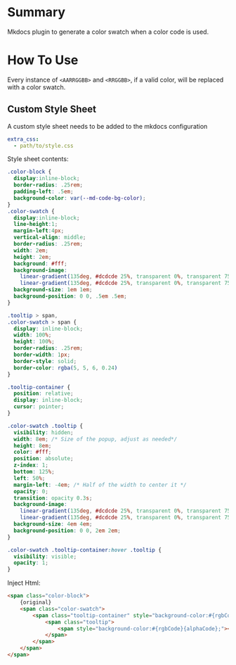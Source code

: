 # Summary
Mkdocs plugin to generate a color swatch when a color code is used.

# How To Use
Every instance of `<AARRGGBB>` and `<RRGGBB>`, if a valid color, will be replaced with a color swatch.

## Custom Style Sheet
A custom style sheet needs to be added to the mkdocs configuration
``` yml
extra_css:
  - path/to/style.css
```

Style sheet contents:
``` css
.color-block {
  display:inline-block;
  border-radius: .25rem;
  padding-left: .5em;
  background-color: var(--md-code-bg-color);
}
.color-swatch {
  display:inline-block; 
  line-height:1;
  margin-left:4px; 
  vertical-align: middle; 
  border-radius: .25rem;
  width: 2em;
  height: 2em; 
  background: #fff;
  background-image: 
    linear-gradient(135deg, #dcdcde 25%, transparent 0%, transparent 75%, #dcdcde 0%),
    linear-gradient(135deg, #dcdcde 25%, transparent 0%, transparent 75%, #dcdcde 0%);
  background-size: 1em 1em;
  background-position: 0 0, .5em .5em;
}

.tooltip > span,
.color-swatch > span {
  display: inline-block;
  width: 100%;
  height: 100%;
  border-radius: .25rem;
  border-width: 1px;
  border-style: solid;
  border-color: rgba(5, 5, 6, 0.24)
}

.tooltip-container {
  position: relative;
  display: inline-block;
  cursor: pointer;
}

.color-swatch .tooltip { 
  visibility: hidden;
  width: 8em; /* Size of the popup, adjust as needed*/
  height: 8em;
  color: #fff;
  position: absolute;
  z-index: 1;
  bottom: 125%;
  left: 50%;
  margin-left: -4em; /* Half of the width to center it */
  opacity: 0; 
  transition: opacity 0.3s;
  background-image: 
    linear-gradient(135deg, #dcdcde 25%, transparent 0%, transparent 75%, #dcdcde 0%),
    linear-gradient(135deg, #dcdcde 25%, transparent 0%, transparent 75%, #dcdcde 0%);
  background-size: 4em 4em;
  background-position: 0 0, 2em 2em;
}

.color-swatch .tooltip-container:hover .tooltip {
  visibility: visible;
  opacity: 1;
}
```

Inject Html:
``` html
<span class="color-block">
    {original}
    <span class="color-swatch">
        <span class="tooltip-container" style="background-color:#{rgbCode}{alphaCode};">
            <span class="tooltip">
                <span style="background-color:#{rgbCode}{alphaCode};"></span>
            </span>
        </span>
    </span>
</span>
```